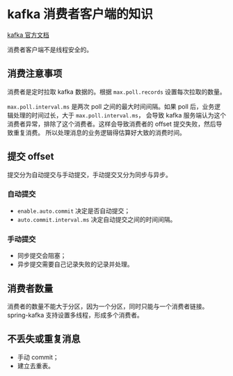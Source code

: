 # kafka 消费者客户端的知识

[kafka 官方文档](http://kafka.apachecn.org/documentation.html)

消费者客户端不是线程安全的。

## 消费注意事项

消费者是定时拉取 kafka 数据的。根据 `max.poll.records` 设置每次拉取的数量。

`max.poll.interval.ms` 是两次 poll 之间的最大时间间隔。如果 poll 后，业务逻辑处理的时间过长，大于 `max.poll.interval.ms`，
会导致 kafka 服务端认为这个消费者异常，排除了这个消费者。这样会导致消费者的 offset 提交失败，然后导致重复消费。
所以处理消息的业务逻辑得估算好大致的消费时间。

## 提交 offset

提交分为自动提交与手动提交，手动提交又分为同步与异步。

### 自动提交

- `enable.auto.commit` 决定是否自动提交；
- `auto.commit.interval.ms` 决定自动提交之间的时间间隔。

### 手动提交

- 同步提交会阻塞；
- 异步提交需要自己记录失败的记录并处理。

## 消费者数量

消费者的数量不能大于分区，因为一个分区，同时只能与一个消费者链接。
spring-kafka 支持设置多线程，形成多个消费者。

## 不丢失或重复消息

- 手动 commit；
- 建立去重表。


